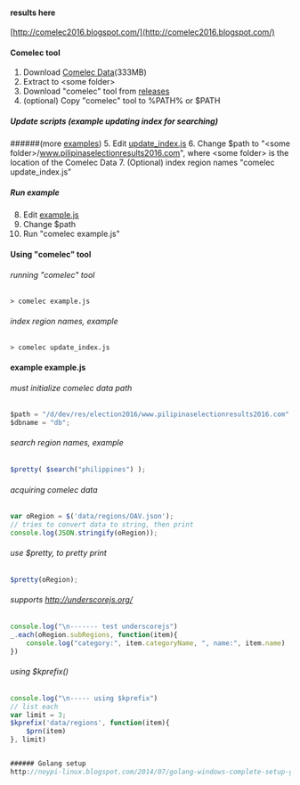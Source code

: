#### results here
[http://comelec2016.blogspot.com/](http://comelec2016.blogspot.com/)


#### Comelec tool
1. Download [Comelec Data](https://googledrive.com/host/0Bwosw2dzmzRdZkp2eWwyZC03dGs)(333MB)
2. Extract to \<some folder\>
3. Download "comelec" tool from [releases](https://github.com/noypi/election2016/tree/master/releases)
4. (optional) Copy "comelec" tool to %PATH% or $PATH

##### Update scripts (example updating index for searching) 
######(more [examples](https://github.com/noypi/election2016/tree/master/comelec/examples))
5. Edit [update_index.js](https://github.com/noypi/election2016/blob/master/comelec/examples/update_index.js)
6. Change $path to "\<some folder\>/www.pilipinaselectionresults2016.com", where \<some folder\> is the location of the Comelec Data
7. (Optional) index region names "comelec update_index.js" 


##### Run example
8. Edit [example.js](https://github.com/noypi/election2016/blob/master/comelec/examples/example.js)
9. Change $path
10. Run "comelec example.js"


#### Using "comelec" tool
###### running "comelec" tool
```
> comelec example.js
```

###### index region names, example
```
> comelec update_index.js
```

#### example example.js
###### must initialize comelec data path
```javascript
$path = "/d/dev/res/election2016/www.pilipinaselectionresults2016.com";
$dbname = "db";
```

###### search region names, example
```javascript
$pretty( $search("philippines") );
```

###### acquiring comelec data
```javascript
var oRegion = $('data/regions/OAV.json');
// tries to convert data to string, then print
console.log(JSON.stringify(oRegion));
```

###### use $pretty, to pretty print
```javascript
$pretty(oRegion);
```

###### supports http://underscorejs.org/
```javascript
console.log("\n------- test underscorejs")
_.each(oRegion.subRegions, function(item){
	console.log("category:", item.categoryName, ", name:", item.name)
})
```

###### using $kprefix()
```javascript
console.log("\n----- using $kprefix")
// list each
var limit = 3;
$kprefix('data/regions', function(item){
	$prn(item)
}, limit)


###### Golang setup
http://noypi-linux.blogspot.com/2014/07/golang-windows-complete-setup-guide.html
